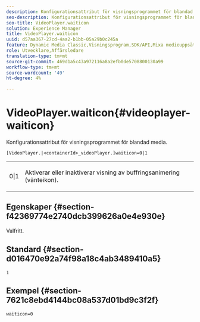 ```yaml
---
description: Konfigurationsattribut för visningsprogrammet för blandad media.
seo-description: Konfigurationsattribut för visningsprogrammet för blandad media.
seo-title: VideoPlayer.waiticon
solution: Experience Manager
title: VideoPlayer.waiticon
uuid: d57aa367-27cd-4aa2-b1bb-05a29b0c245a
feature: Dynamic Media Classic,Visningsprogram,SDK/API,Mixa medieuppsättningar
role: Utvecklare,Affärsledare
translation-type: tm+mt
source-git-commit: 469d1a5c43a972116a8a2efb0de5708800130a99
workflow-type: tm+mt
source-wordcount: '49'
ht-degree: 4%

---
```



# VideoPlayer.waiticon{#videoplayer-waiticon}

Konfigurationsattribut för visningsprogrammet för blandad media.

`[VideoPlayer.|<containerId>_videoPlayer.]waiticon=0|1`

<table id="table_C616483932C2482CA9794DDD7313FD7C"> 
 <tbody> 
  <tr> 
   <td colname="col1"> <p> <span class="codeph"> 0|1</span> </p> </td> 
   <td colname="col2"> <p> Aktiverar eller inaktiverar visning av buffringsanimering (vänteikon). </p> </td> 
  </tr> 
 </tbody> 
</table>

## Egenskaper {#section-f42369774e2740dcb399626a0e4e930e}

Valfritt.

## Standard {#section-d016470e92a74f98a18c4ab3489410a5}

`1`

## Exempel {#section-7621c8ebd4144bc08a537d01bd9c3f2f}

```
waiticon=0
```

